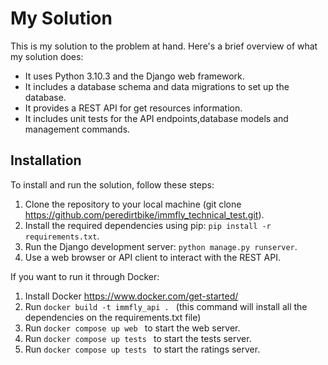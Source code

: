 # My Solution

This is my solution to the problem at hand. Here's a brief overview of what my solution does:

- It uses Python 3.10.3 and the Django web framework.
- It includes a database schema and data migrations to set up the database.
- It provides a REST API for get resources information.
- It includes unit tests for the API endpoints,database models and management commands.

## Installation

To install and run the solution, follow these steps:

1. Clone the repository to your local machine (git clone https://github.com/peredirtbike/immfly_technical_test.git).
2. Install the required dependencies using pip: `pip install -r requirements.txt`.
3. Run the Django development server: `python manage.py runserver`.
4. Use a web browser or API client to interact with the REST API.

If you want to run it through Docker:

1. Install Docker https://www.docker.com/get-started/
2. Run `docker build -t immfly_api . ` (this command will install all the dependencies on the requirements.txt file)
3. Run `docker compose up web ` to start the web server.
4. Run `docker compose up tests ` to start the tests server.
5. Run `docker compose up tests ` to start the ratings server.


